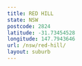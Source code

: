 ```yaml
---
title: RED HILL
state: NSW
postcode: 2824
latitude: -31.73454528
longitude: 147.7943646
url: /nsw/red-hill/
layout: suburb
---
```

